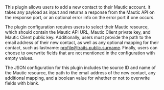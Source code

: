 This plugin allows users to add a new contact to their Mautic account. It takes any payload as input and returns a response from the Mautic API on the response port, or an optional error info on the error port if one occurs.

The plugin configuration requires users to select their Mautic resource, which should contain the Mautic API URL, Mautic Client private key, and Mautic Client public key. Additionally, users must provide the path to the email address of their new contact, as well as any optional mapping for their contact, such as lastname: profile@traits.public.surname. Finally, users can choose to overwrite fields that are not mentioned in the configuration with empty values.

The JSON configuration for this plugin includes the source ID and name of the Mautic resource, the path to the email address of the new contact, any additional mapping, and a boolean value for whether or not to overwrite fields with blank.

